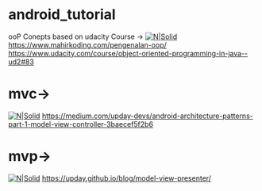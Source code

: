 # android_tutorial
ooP Conepts based on udacity Course ->
[![N|Solid](https://www.mahirkoding.com/wp-content/uploads/2017/04/mahirkoding_oop.jpg)](https://www.mahirkoding.com/pengenalan-oop/)
https://www.mahirkoding.com/pengenalan-oop/
https://www.udacity.com/course/object-oriented-programming-in-java--ud2#83
# mvc->
[![N|Solid](https://cdn-images-1.medium.com/max/1200/0*6H9hV6WzZ_9h7nWq.png)]()
https://medium.com/upday-devs/android-architecture-patterns-part-1-model-view-controller-3baecef5f2b6
# mvp->
[![N|Solid](https://upday.github.io/images/blog/model_view_presenter/mvp.png)]()
https://upday.github.io/blog/model-view-presenter/
